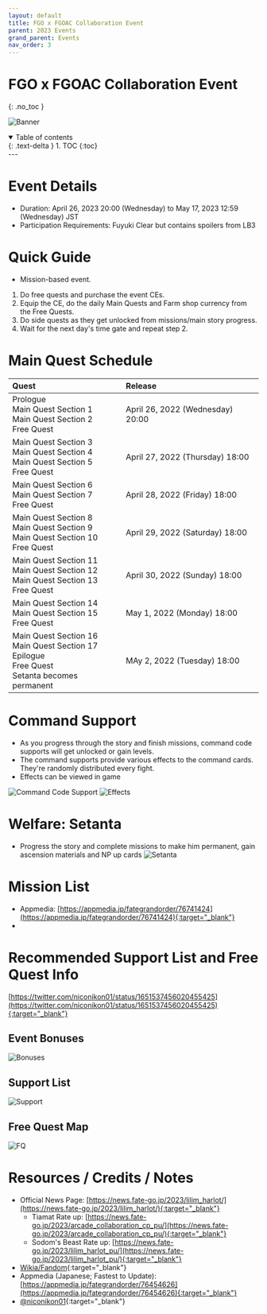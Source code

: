 ```yaml
---
layout: default
title: FGO x FGOAC Collaboration Event
parent: 2023 Events
grand_parent: Events
nav_order: 3
---
```


# FGO x FGOAC Collaboration Event
{: .no_toc }


![Banner](https://news.fate-go.jp/wp-content/uploads/2023/lilim_harlot_iapwl/top_banner.png)

<details open markdown="block">
  <summary>
    Table of contents
  </summary>
  {: .text-delta }
1. TOC
{:toc}
</details>
---

# Event Details
- Duration: April 26, 2023 20:00 (Wednesday) to May 17, 2023 12:59 (Wednesday) JST
- Participation Requirements: Fuyuki Clear but contains spoilers from LB3

# Quick Guide
- Mission-based event.
1. Do free quests and purchase the event CEs.
2. Equip the CE, do the daily Main Quests and Farm shop currency from the Free Quests.
3. Do side quests as they get unlocked from missions/main story progress.
4. Wait for the next day's time gate and repeat step 2.

# Main Quest Schedule

| Quest                                                                                                     | Release                          |
|:----------------------------------------------------------------------------------------------------------|:---------------------------------|
| Prologue<br/>Main Quest Section 1<br/>Main Quest Section 2<br/>Free Quest                                 | April 26, 2022 (Wednesday) 20:00 |
| Main Quest Section 3<br/>Main Quest Section 4<br/>Main Quest Section 5<br/>Free Quest                     | April 27, 2022 (Thursday) 18:00  |
| Main Quest Section 6<br/>Main Quest Section 7<br/>Free Quest                                              | April 28, 2022 (Friday) 18:00    |
| Main Quest Section 8<br/>Main Quest Section 9<br/>Main Quest Section 10<br/>Free Quest                    | April 29, 2022 (Saturday) 18:00  |
| Main Quest Section 11<br/>Main Quest Section 12<br/>Main Quest Section 13<br/>Free Quest                  | April 30, 2022 (Sunday) 18:00    |
| Main Quest Section 14<br/>Main Quest Section 15<br/>Free Quest                                            | May 1, 2022 (Monday) 18:00       |
| Main Quest Section 16<br/>Main Quest Section 17<br/>Epilogue<br/>Free Quest<br/>Setanta becomes permanent | MAy 2, 2022 (Tuesday) 18:00      |

# Command Support
- As you progress through the story and finish missions, command code supports will get unlocked or gain levels.
- The command supports provide various effects to the command cards. They're randomly distributed every fight.
- Effects can be viewed in game

![Command Code Support](https://news.fate-go.jp/wp-content/uploads/2023/lilim_harlot_iapwl/info_image_03.png)
![Effects](https://news.fate-go.jp/wp-content/uploads/2023/lilim_harlot_iapwl/info_image_04.png)

# Welfare: Setanta
- Progress the story and complete missions to make him permanent, gain ascension materials and NP up cards
![Setanta](https://news.fate-go.jp/wp-content/uploads/2023/lilim_harlot_iapwl/servant_details_l_01.png)

# Mission List
- Appmedia: [https://appmedia.jp/fategrandorder/76741424](https://appmedia.jp/fategrandorder/76741424){:target="_blank"}
- 

<!--
.edit #jp-guides 1100789125780611134 {
  "embeds": [
    {
      "title": "FGO x FGOAC Collaboration Event: Event Bonuses, Recommended Support and Free Quests - Day 1",
      "description": "https://twitter.com/niconikon01/status/1651537456020455425\n**Mission List**: https://appmedia.jp/fategrandorder/76741424\n\nLast Updated: <t:1682615400:R>",
      "image": "https://pbs.twimg.com/media/FutweQtaUAACoTf?format=jpg&name=4096x4096"
    },
    {
      "image": "https://pbs.twimg.com/media/Futwe-baAAAdqXw?format=jpg&name=large"
    },
    {
      "image": "https://pbs.twimg.com/media/FutwcCnaQAADJvG?format=jpg&name=4096x4096"
    }
  ]
}
-->

# Recommended Support List and Free Quest Info
[https://twitter.com/niconikon01/status/1651537456020455425](https://twitter.com/niconikon01/status/1651537456020455425){:target="_blank"}

## Event Bonuses
![Bonuses](https://pbs.twimg.com/media/FutweQtaUAACoTf?format=jpg&name=4096x4096)

## Support List

![Support](https://pbs.twimg.com/media/Futwe-baAAAdqXw?format=jpg&name=large)

## Free Quest Map

![FQ](https://pbs.twimg.com/media/FutwcCnaQAADJvG?format=jpg&name=large)

## 

# Resources / Credits / Notes

- Official News Page: [https://news.fate-go.jp/2023/lilim_harlot/](https://news.fate-go.jp/2023/lilim_harlot/){:target="_blank"}
  - Tiamat Rate up: [https://news.fate-go.jp/2023/arcade_collaboration_cp_pu/](https://news.fate-go.jp/2023/arcade_collaboration_cp_pu/){:target="_blank"} 
  - Sodom's Beast Rate up: [https://news.fate-go.jp/2023/lilim_harlot_pu/](https://news.fate-go.jp/2023/lilim_harlot_pu/){:target="_blank"}
- [Wikia/Fandom](https://fategrandorder.fandom.com/wiki/Lilim_Harlot){:target="_blank"}
- Appmedia (Japanese; Fastest to Update): [https://appmedia.jp/fategrandorder/76454626](https://appmedia.jp/fategrandorder/76454626){:target="_blank"}
- [@niconikon01](https://twitter.com/niconikon01/){:target="_blank"}